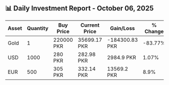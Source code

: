 ## 📊 Daily Investment Report - October 06, 2025

| Asset | Quantity | Buy Price | Current Price | Gain/Loss | % Change |
|-------|----------|-----------|----------------|------------|----------|
| Gold | 1 | 220000 PKR | 35699.17 PKR | -184300.83 PKR | -83.77% |
| USD | 1000 | 280 PKR | 282.98 PKR | 2984.9 PKR | 1.07% |
| EUR | 500 | 305 PKR | 332.14 PKR | 13569.2 PKR | 8.9% |
